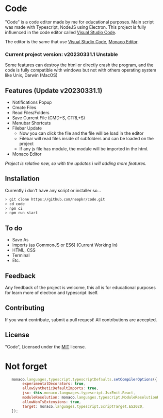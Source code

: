 # Code
"Code" is a code editor made by me for educational purposes. Main script was made with Typescript, NodeJS using Electron. This project is fully influenced in the code editor called [Visual Studio Code](https://github.com/microsoft/vscode).

The editor is the same that use [Visual Studio Code](https://github.com/microsoft/vscode), [Monaco Editor](https://github.com/microsoft/monaco-editor).

### Current project version: v20230331.1 Unstable
Some features can destroy the html or directly crash the program, and the code is fully compatible with windows but not with others operating system like Unix, Darwin (MacOS)

## Features (Update v20230331.1)
- Notifications Popup
- Create Files
- Read Files/Folders
- Save Current File (CMD+S, CTRL+S)
- Menubar Shortcuts
- Filebar Update
  * Now you can click the file and the file will be load in the editor
  * Filebar will read files inside of subfolders and can be loaded on the project
  * If any js file has module, the module will be imported in the html.
- Monaco Editor

*Project is relative new, so with the updates i will adding more features.*

## Installation
Currently i don't have any script or installer so...
```sh
> git clone https://github.com/neopkr/code.git
> cd code
> npm ci
> npm run start
```

## To do
- Save As
- Imports (as CommonJS or ES6) (Current Working In)
- HTML, CSS
- Terminal
- Etc.

## Feedback
Any feedback of the project is welcome, this all is for educational purposes for learn more of electron and typescript itself.

## Contributing
If you want contribute, submit a pull request! All contributions are accepted.

## License
"Code", Licensed under the [MIT](https://github.com/neopkr/code/blob/main/LICENSE) license.

# Not forget
```js
   monaco.languages.typescript.typescriptDefaults.setCompilerOptions({
        experimentalDecorators: true,
        allowSyntheticDefaultImports: true,
        jsx: this.monaco.languages.typescript.JsxEmit.React,
        moduleResolution: monaco.languages.typescript.ModuleResolutionKind.NodeJs,
        allowNonTsExtensions: true,
        target: monaco.languages.typescript.ScriptTarget.ES2020,
   });
```
